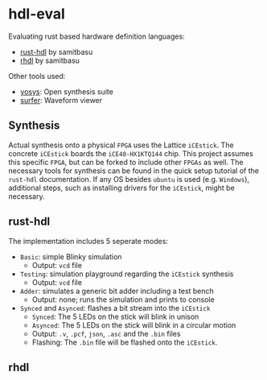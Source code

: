 # hdl-eval
Evaluating rust based hardware definition languages:
* [rust-hdl](https://github.com/samitbasu/rust-hdl) by samitbasu
* [rhdl](https://github.com/samitbasu/rhdl/) by samitbasu

Other tools used:
* [yosys](https://github.com/YosysHQ/yosys): Open synthesis suite
* [surfer](https://gitlab.com/surfer-project/surfer): Waveform viewer

## Synthesis
Actual synthesis onto a physical `FPGA` uses the Lattice `iCEstick`. The concrete `iCEstick` boards the `iCE40-HX1KTQ144` chip. This project assumes this specific `FPGA`, but can be forked to include other `FPGAs` as well. The necessary tools for synthesis can be found in the quick setup tutorial of the `rust-hdl` documentation. If any OS besides `ubuntu` is used (e.g. `Windows`), additional steps, such as installing drivers for the `iCEstick`, might be necessary.

## rust-hdl
The implementation includes 5 seperate modes:
* `Basic`: simple Blinky simulation
    * Output: `vcd` file
* `Testing`: simulation playground regarding the `iCEstick` synthesis
    * Output: `vcd` file
* `Adder`: simulates a generic bit adder including a test bench
    * Output: none; runs the simulation and prints to console
* `Synced` and `Asynced`: flashes a bit stream into the `iCEstick`
    * `Synced`: The 5 LEDs on the stick will blink in unison
    * `Asynced`: The 5 LEDs on the stick will blink in a circular motion
    * Output: `.v`, `.pcf`, `json`, `.asc` and the `.bin` files
    * Flashing: The `.bin` file will be flashed onto the `iCEstick`.

## rhdl
